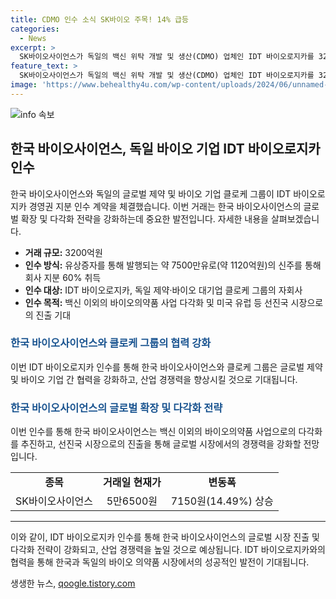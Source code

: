 ```yaml
---
title: CDMO 인수 소식 SK바이오 주목! 14% 급등
categories:
  - News
excerpt: >
  SK바이오사이언스가 독일의 백신 위탁 개발 및 생산(CDMO) 업체인 IDT 바이오로지카를 3200억원에 인수한다는 소식에 급등하고 있다. SK바이오사이언스는 독일에 설립된 100% 자회사를 통해 클로케 그룹이 보유한 IDT 바이오로지카 구주 일부와 유상증자를 통해 발행되는 약 7500만유로(약 1120억원)의 신주를 취득하기로 했다. 이로써 백신 이외의 바이오의약품 사업 다각화 및 미국 유럽 등 선진국 시장으로 진출을 기대하고 있다. (글자 수:  150)
feature_text: >
  SK바이오사이언스가 독일의 백신 위탁 개발 및 생산(CDMO) 업체인 IDT 바이오로지카를 3200억원에 인수한다는 소식에 급등하고 있다. SK바이오사이언스는 독일에 설립된 100% 자회사를 통해 클로케 그룹이 보유한 IDT 바이오로지카 구주 일부와 유상증자를 통해 발행되는 약 7500만유로(약 1120억원)의 신주를 취득하기로 했다. 이로써 백신 이외의 바이오의약품 사업 다각화 및 미국 유럽 등 선진국 시장으로 진출을 기대하고 있다. (글자 수:  150)
image: 'https://www.behealthy4u.com/wp-content/uploads/2024/06/unnamed-file.png'
---
```


<p><img src="https://www.behealthy4u.com/wp-content/uploads/2024/06/unnamed-file.png" alt="info 속보" /></p>

<h2 data-ke-size="size26">한국 바이오사이언스, 독일 바이오 기업 IDT 바이오로지카 인수</h2>

<p data-ke-size="size16">한국 바이오사이언스와 독일의 글로벌 제약 및 바이오 기업 클로케 그룹이 IDT 바이오로지카 경영권 지분 인수 계약을 체결했습니다. 이번 거래는 한국 바이오사이언스의 글로벌 확장 및 다각화 전략을 강화하는데 중요한 발전입니다. 자세한 내용을 살펴보겠습니다.</p>

<ul>
  <li><b>거래 규모:</b> 3200억원</li>
  <li><b>인수 방식:</b> 유상증자를 통해 발행되는 약 7500만유로(약 1120억원)의 신주를 통해 회사 지분 60% 취득</li>
  <li><b>인수 대상:</b> IDT 바이오로지카, 독일 제약·바이오 대기업 클로케 그룹의 자회사</li>
  <li><b>인수 목적:</b> 백신 이외의 바이오의약품 사업 다각화 및 미국 유럽 등 선진국 시장으로의 진출 기대</li>
</ul>

<h3><b><span style="color: #1a5490;">한국 바이오사이언스와 클로케 그룹의 협력 강화</span></b></h3>

<p data-ke-size="size16">이번 IDT 바이오로지카 인수를 통해 한국 바이오사이언스와 클로케 그룹은 글로벌 제약 및 바이오 기업 간 협력을 강화하고, 산업 경쟁력을 향상시킬 것으로 기대됩니다.</p>

<h3><b><span style="color: #1a5490;">한국 바이오사이언스의 글로벌 확장 및 다각화 전략</span></b></h3>

<p data-ke-size="size16">이번 인수를 통해 한국 바이오사이언스는 백신 이외의 바이오의약품 사업으로의 다각화를 추진하고, 선진국 시장으로의 진출을 통해 글로벌 시장에서의 경쟁력을 강화할 전망입니다.</p>

<table>
  <tr>
    <td style="text-align: center; height: 17px;"><b>종목</b></td>
    <td style="text-align: center; height: 17px;"><b>거래일 현재가</b></td>
    <td style="text-align: center; height: 17px;"><b>변동폭</b></td>
  </tr>
  <tr>
    <td style="text-align: center; height: 17px;">SK바이오사이언스</td>
    <td style="text-align: center; height: 17px;">5만6500원</td>
    <td style="text-align: center; height: 17px;">7150원(14.49%) 상승</td>
  </tr>
</table>

<hr>

<p data-ke-size="size16">이와 같이, IDT 바이오로지카 인수를 통해 한국 바이오사이언스의 글로벌 시장 진출 및 다각화 전략이 강화되고, 산업 경쟁력을 높일 것으로 예상됩니다. IDT 바이오로지카와의 협력을 통해 한국과 독일의 바이오 의약품 시장에서의 성공적인 발전이 기대됩니다.</p>
생생한 뉴스, <a href="https://qoogle.tistory.com" rel="dofollow">qoogle.tistory.com</a>


